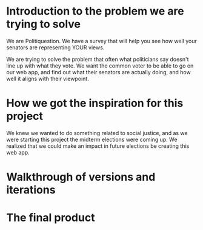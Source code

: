 # Introduction to the problem we are trying to solve
We are Politiquestion. We have a survey that will help you see how well your senators are representing YOUR views. 

We are trying to solve the problem that often what politicians say doesn't line up with what they vote. We want the common voter to be able to go on our web app, and find out what their senators are actually doing, and how well it aligns with their viewpoint. 

# How we got the inspiration for this project

We knew we wanted to do something related to social justice, and as we were starting this project the midterm elections were coming up. We realized that we could make an impact in future elections be creating this web app. 

# Walkthrough of versions and iterations

# The final product
